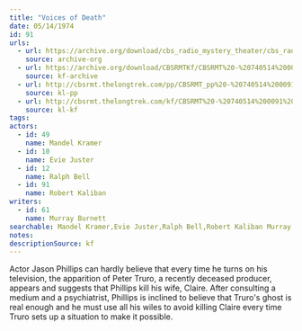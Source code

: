 ```yaml
---
title: "Voices of Death"
date: 05/14/1974
id: 91
urls: 
  - url: https://archive.org/download/cbs_radio_mystery_theater/cbs_radio_mystery_theater-0051-0100.zip/cbs_radio_mystery_theater-0051-0100%2Fcbsrmt_0091_voices_of_death.mp3
    source: archive-org
  - url: https://archive.org/download/CBSRMTKf/CBSRMT%20-%20740514%200091%20Voices%20Of%20Death_kf.mp3
    source: kf-archive
  - url: http://cbsrmt.thelongtrek.com/pp/CBSRMT_pp%20-%20740514%200091%20Voices%20of%20Death.mp3
    source: kl-pp
  - url: http://cbsrmt.thelongtrek.com/kf/CBSRMT%20-%20740514%200091%20Voices%20Of%20Death_kf.mp3
    source: kl-kf
tags: 
actors:  
  - id: 49
    name: Mandel Kramer  
  - id: 10
    name: Evie Juster  
  - id: 12
    name: Ralph Bell  
  - id: 91
    name: Robert Kaliban
writers:  
  - id: 61
    name: Murray Burnett
searchable: Mandel Kramer,Evie Juster,Ralph Bell,Robert Kaliban Murray Burnett
notes: 
descriptionSource: kf
---
```

Actor Jason Phillips can hardly believe that every time he turns on his television, the apparition of Peter Truro, a recently deceased producer, appears and suggests that Phillips kill his wife, Claire. After consulting a medium and a psychiatrist, Phillips is inclined to believe that Truro's ghost is real enough and he must use all his wiles to avoid killing Claire every time Truro sets up a situation to make it possible.